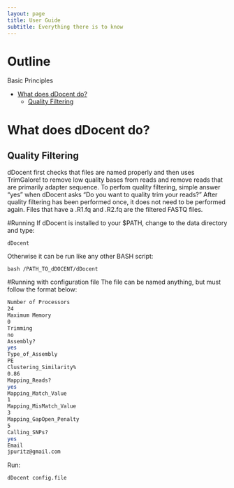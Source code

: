 ```yaml
---
layout: page
title: User Guide
subtitle: Everything there is to know
---
```


# Outline

Basic Principles

* [What does dDocent do?](#what-does-ddocent-do)
	* [Quality Filtering](#quality-filtering)


# What does dDocent do?

## Quality Filtering
dDocent first checks that files are named properly and then uses TrimGalore! to remove low quality bases from reads and remove reads that are primarily adapter sequence.  To perfom quality filtering, simple answer “yes” when dDocent asks “Do you want to quality trim your reads?”  After quality filtering has been performed once, it does not need to be performed again.  Files that have a .R1.fq and .R2.fq are the filtered FASTQ files.





















#Running
If dDocent is installed to your $PATH, change to the data directory and type:

	dDocent

Otherwise it can be run like any other BASH script:

	bash /PATH_TO_dDOCENT/dDocent
#Running with configuration file
The file can be named anything, but must follow the format below:
```bash
Number of Processors
24
Maximum Memory
0
Trimming
no
Assembly?
yes
Type_of_Assembly
PE
Clustering_Similarity%
0.86
Mapping_Reads?
yes
Mapping_Match_Value
1
Mapping_MisMatch_Value
3
Mapping_GapOpen_Penalty
5
Calling_SNPs?
yes
Email
jpuritz@gmail.com
```
Run:
```bash
dDocent config.file
```
